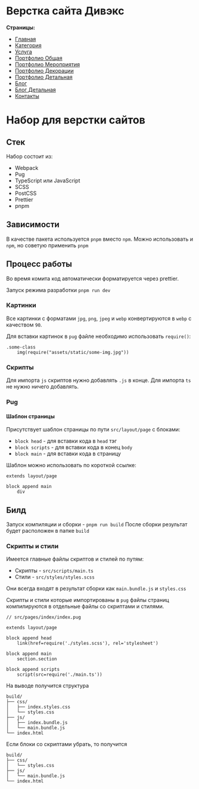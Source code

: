 # Верстка сайта Дивэкс

**Страницы:**

- [Главная](https://aaccent.github.io/divex_layout/index.html)
- [Категория](https://aaccent.github.io/divex_layout/category.html)
- [Услуга](https://aaccent.github.io/divex_layout/service.html)
- [Портфолио Общая](https://aaccent.github.io/portfolio-general.html)
- [Портфолио Мероприятия](https://aaccent.github.io/divex_layout/portfolio-events.html)
- [Портфолио Декорации](https://aaccent.github.io/divex_layout/portfolio-decor.html)
- [Портфолио Детальная](https://aaccent.github.io/divex_layout/portfolio-detail.html)
- [Блог](https://aaccent.github.io/divex_layout/blog.html)
- [Блог Детальная](https://aaccent.github.io/divex_layout/blog-detail.html)
- [Контакты](https://aaccent.github.io/divex_layout/contacts.html)

# Набор для верстки сайтов

## Стек

Набор состоит из:

- Webpack
- Pug
- TypeScript или JavaScript
- SCSS
- PostCSS
- Prettier
- pnpm

## Зависимости

В качестве пакета используется `pnpm` вместо `npm`.
Можно использовать и `npm`, но советую применить `pnpm`

## Процесс работы

Во время комита код автоматически форматируется через prettier.

Запуск режима разработки `pnpm run dev`

### Картинки

Все картинки с форматами `jpg`, `png`, `jpeg` и `webp` конвертируются в `webp` с качеством `90`.

Для вставки картинок в `pug` файле необходимо использовать `require()`:

```pug
.some-class
    img(require("assets/static/some-img.jpg"))
```

### Скрипты

Для импорта `js` скриптов нужно добавлять `.js` в конце. Для импорта `ts` не нужно ничего добавлять.

### Pug

#### Шаблон страницы

Присутствует шаблон страницы по пути `src/layout/page` с блоками:

- `block head` - для вставки кода в `head` тэг
- `block scripts` - для вставки кода в конец `body`
- `block main` - для вставки кода в страницу

Шаблон можно использовать по короткой ссылке:

```pug
extends layout/page

block append main
    div
```

## Билд

Запуск компиляции и сборки - `pnpm run build`
После сборки результат будет расположен в папке `build`

### Скрипты и стили

Имеется главные файлы скриптов и стилей по путям:

- Скрипты - `src/scripts/main.ts`
- Стили - `src/styles/styles.scss`

Они всегда входят в результат сборки как `main.bundle.js` и `styles.css`

Скрипты и стили которые импортированы в `pug` файлы страниц компилируются в отдельные файлы со скриптами и стилями.

```pug
// src/pages/index/index.pug

extends layout/page

block append head
    link(href=require('./styles.scss'), rel='stylesheet')

block append main
    section.section

block append scripts
    script(src=require('./main.ts'))
```

На выводе получится структура

```
build/
├── css/
│   ├── index.styles.css
│   └── styles.css
├── js/
│   ├── index.bundle.js
│   └── main.bundle.js
└── index.html
```

Если блоки со скриптами убрать, то получится

```
build/
├── css/
│   └── styles.css
├── js/
│   └── main.bundle.js
└── index.html
```
